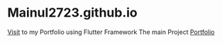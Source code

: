 # Mainul2723.github.io


[Visit](https://mainul2723.github.io/) to my Portfolio using Flutter Framework 
The main Project [Portfolio]()
